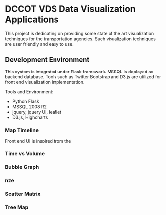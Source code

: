 DCCOT VDS Data Visualization Applications
====

This project is dedicating on providing some state of the art visualization techniques for the transportation agencies. Such visualization techniques are user friendly and easy to use. 

## Development Environment
This system is integrated under Flask framework. MSSQL is deployed as backend database. Tools such as Twitter Bootstrap and D3.js are utilized for front end visualization implementation. 

Tools and Environment:
* Python Flask
* MSSQL 2008 R2
* jquery, jquery UI, leaflet
* D3.js, Highcharts 

### Map Timeline
Front end UI is inspired from the 

### Time vs Volume

### Bubble Graph

### nze

### Scatter Matrix 

### Tree Map

